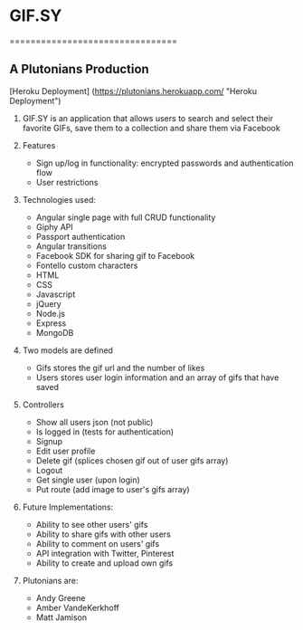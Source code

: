 # GIF.SY
================================
## A Plutonians Production

[Heroku Deployment] (https://plutonians.herokuapp.com/ "Heroku Deployment")

1. GIF.SY is an application that allows users to search and select their favorite GIFs, save them to a collection and share them via Facebook

2. Features
	* Sign up/log in functionality: encrypted passwords and authentication flow
	* User restrictions

2. Technologies used:
	* Angular single page with full CRUD functionality
	* Giphy API
	* Passport authentication
	* Angular transitions
	* Facebook SDK for sharing gif to Facebook
	* Fontello custom characters
	* HTML
	* CSS
	* Javascript
	* jQuery
	* Node.js
	* Express
	* MongoDB


3. Two models are defined
	* Gifs stores the gif url and the number of likes
	* Users stores user login information and an array of gifs that have saved

4. Controllers
	* Show all users json (not public)
	* Is logged in (tests for authentication)
	* Signup
	* Edit user profile
	* Delete gif (splices chosen gif out of user gifs array)
	* Logout
	* Get single user (upon login)
	* Put route (add image to user's gifs array)

6. Future Implementations:
	* Ability to see other users' gifs
	* Ability to share gifs with other users
	* Ability to comment on users' gifs
	* API integration with Twitter, Pinterest
	* Ability to create and upload own gifs

5.	Plutonians are:
	* Andy Greene
	* Amber VandeKerkhoff
	* Matt Jamison


